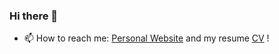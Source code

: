### Hi there 👋

- 📫 How to reach me: [Personal Website](https://l-const.com/) and my resume [CV](https://l-const.com/cv.pdf) !

